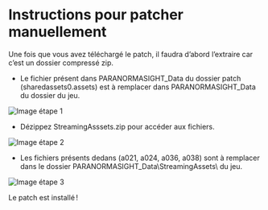 # Instructions pour patcher manuellement

Une fois que vous avez téléchargé le patch, il faudra d’abord l’extraire car c’est un dossier compressé zip.

- Le fichier présent dans PARANORMASIGHT_Data du dossier patch (sharedassets0.assets) est à remplacer dans PARANORMASIGHT_Data du dossier du jeu.

![Image étape 1](/assets/jeu/paranormasight/jeufr/installation/manuellement_1.webp)

- Dézippez StreamingAsssets.zip pour accéder aux fichiers.

![Image étape 2](/assets/jeu/paranormasight/jeufr/installation/manuellement_2.webp)

- Les fichiers présents dedans (a021, a024, a036, a038) sont à remplacer dans le dossier PARANORMASIGHT_Data\StreamingAssets\ du jeu.

![Image étape 3](/assets/jeu/paranormasight/jeufr/installation/manuellement_3.webp)


Le patch est installé !
